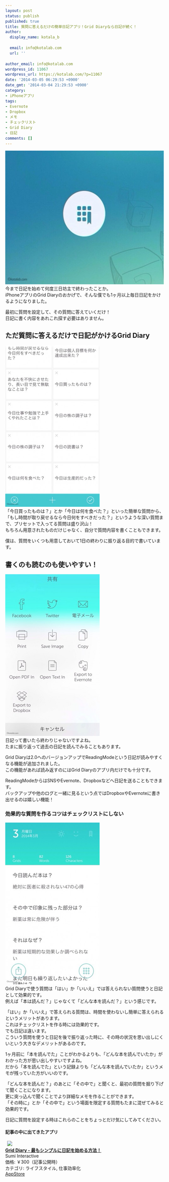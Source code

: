 ```yaml
---
layout: post
status: publish
published: true
title: 質問に答えるだけの簡単日記アプリ！Grid Diaryなら日記が続く！
author:
  display_name: kotala_b

  email: info@kotalab.com
  url: ''

author_email: info@kotalab.com
wordpress_id: 11067
wordpress_url: https://kotalab.com/?p=11067
date: '2014-03-05 06:29:53 +0900'
date_gmt: '2014-03-04 21:29:53 +0900'
category:
- iPhoneアプリ
tags:
- Evernote
- Dropbox
- メモ
- チェックリスト
- Grid Diary
- 日記
comments: []
---
```

<p><img src="/wp-content/uploads/app-grid-diary_20140305_01-546x424.jpg" alt="app-grid-diary_20140305_01" width="546" height="424" class="alignnone size-large wp-image-11069" /><br />
今まで日記を始めて何度三日坊主で終わったことか。<br />
iPhoneアプリのGrid Diaryのおかげで、そんな僕でも1ヶ月以上毎日日記をかけるようになりました。</p>
<p>最初に質問を設定して、その質問に答えていくだけ！<br />
日記に書く内容をあれこれ探す必要はありません。<br />
</p>
<!--more-->
<h2>ただ質問に答えるだけで日記がかけるGrid Diary</h2>
<p><img src="/wp-content/uploads/app-grid-diary_20140305_02-300x513.jpg" alt="app-grid-diary_20140305_02" width="300" height="513" class="alignnone size-medium wp-image-11070" /><br />
「今日買ったものは？」とか「今日は何を食べた？」といった簡単な質問から、「もし時間が取り戻せるなら今日何をすべきだった？」というような深い質問まで、プリセットで入ってる質問は盛り沢山！<br />
もちろん用意されたものだけじゃなく、自分で質問内容を書くこともできます。</p>
<p>僕は、質問をいくつも用意しておいて1日の終わりに振り返る目的で書いています。</p>
<h2>書くのも読むのも使いやすい！</h2>
<p><img src="/wp-content/uploads/app-grid-diary_20140305_04-300x513.jpg" alt="app-grid-diary_20140305_04" width="300" height="513" class="alignnone size-medium wp-image-11072" /><br />
日記って書いたら終わりじゃないですよね。<br />
たまに振り返って過去の日記を読んでみることもあります。</p>
<p>Grid Diaryは2.0へのバージョンアップでReadingModeという日記が読みやすくなる機能が追加されました。<br />
この機能があれば読み返すのにはGrid Diaryのアプリ内だけでも十分です。</p>
<p>ReadingModeからはSNSやEvernote、Dropboxなどへ日記を送ることもできます。<br />
バックアップや他のログと一緒に見るという点ではDropboxやEvernoteに書き出せるのは嬉しい機能！</p>
<h3>効果的な質問を作るコツはチェックリストにしない</h3>
<p><img src="/wp-content/uploads/app-grid-diary_20140305_03-300x513.jpg" alt="app-grid-diary_20140305_03" width="300" height="513" class="alignnone size-medium wp-image-11071" /><br />
Grid Diaryで使う質問は「はい」か「いいえ」では答えられない質問使うと日記として効果的です。<br />
例えば「本は読んだ？」じゃなくて「どんな本を読んだ？」という感じです。</p>
<p>「はい」か「いいえ」で答えられる質問は、時間を使わないし簡単に答えられるというメリットがあります。<br />
これはチェックリストを作る時には効果的です。<br />
でも日記は違います。<br />
こういう質問を使うと日記を後で振り返った時に、その時の状況を思い出しにくいという大きなデメリットがあるのです。</p>
<p>1ヶ月前に「本を読んでた」ことがわかるよりも、「どんな本を読んでいたか」がわかった方が思い出しやすいですよね。<br />
だから「本を読んでた」という記録よりも「どんな本を読んでいたか」というメモが残っていた方がいいのです。</p>
<p>「どんな本を読んだ？」のあとに「その中で」と聞くと、最初の質問を掘り下げて聞くことになります。<br />
更に突っ込んで聞くことでより詳細なメモを作ることができます。<br />
「その時に」とか「その中で」という場面を限定する質問もたまに混ぜてみると効果的です。</p>
<p>日記に質問を設定する時はこれらのことをちょっとだけ気にしてみてください。</p>
<h4 class="app">記事の中に出てきたアプリ</h4>
<div class="applink">
<div class="applinkimg"><a href="https://itunes.apple.com/jp/app/grid-diary-zuimoshinpuruni/id597077261?mt=8&uo=4&at=10l4yU" rel="nofollow" target="_blank"><img hspace="6" src="http://a1640.phobos.apple.com/us/r30/Purple6/v4/56/64/6a/56646a5a-30c5-c5c6-bcb3-3ff632bf6265/mzl.wixwnidg.png" width="80" /></a></div>
<div class="applinktext">
<div class="applinktitle"><strong><a href="https://itunes.apple.com/jp/app/grid-diary-zuimoshinpuruni/id597077261?mt=8&uo=4&at=10l4yU" rel="nofollow" target="_blank">Grid Diary - 最もシンプルに日記を始める方法！</a></strong></div>
<div class="applinkinfo">Sumi Interactive</div>
<div class="applinkinfo">価格: ￥300（記事公開時）</div>
<div class="applinkinfo">カテゴリ: ライフスタイル, 仕事効率化</div>
</div>
<div class="clear"></div>
<div class="appstorelink"><a href="https://itunes.apple.com/jp/app/grid-diary-zuimoshinpuruni/id597077261?mt=8&uo=4&at=10l4yU" rel="nofollow" target="_blank">AppStore</a></div>
</div>
